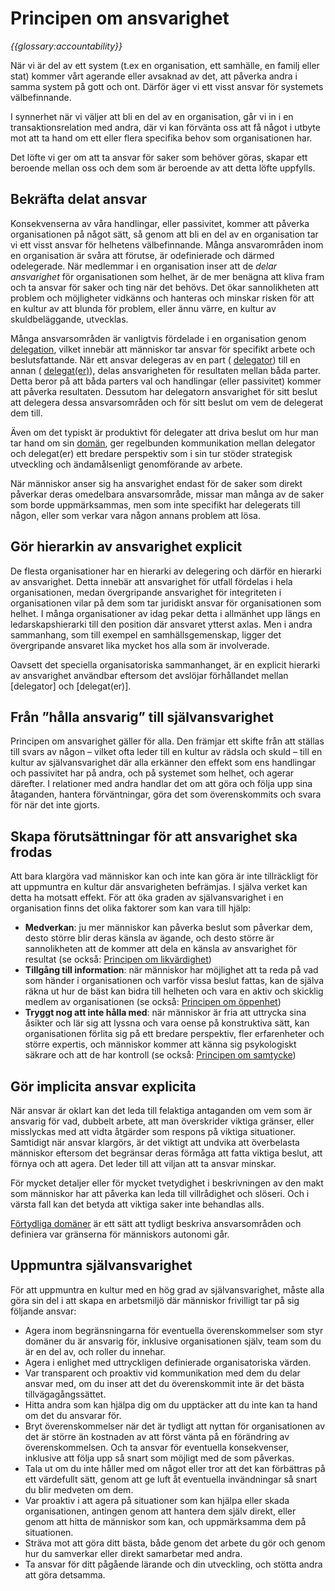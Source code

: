 # Principen om ansvarighet

_{{glossary:accountability}}_

När vi är del av ett system (t.ex en organisation, ett samhälle, en familj eller stat) kommer vårt agerande eller avsaknad av det, att påverka andra i samma system på gott och ont. Därför äger vi ett visst ansvar för systemets välbefinnande.

I synnerhet när vi väljer att bli en del av en organisation, går vi in i en transaktionsrelation med andra, där vi kan förvänta oss att få något i utbyte mot att ta hand om ett eller flera specifika behov som organisationen har.

Det löfte vi ger om att ta ansvar för saker som behöver göras, skapar ett beroende mellan oss och dem som är beroende av att detta löfte uppfylls.

## Bekräfta delat ansvar

Konsekvenserna av våra handlingar, eller passivitet, kommer att påverka organisationen på något sätt, så genom att bli en del av en organisation tar vi ett visst ansvar för helhetens välbefinnande. Många ansvarområden inom en organisation är svåra att förutse, är odefinierade och därmed odelegerade. När medlemmar i en organisation inser att de _delar ansvarighet_ för organisationen som helhet, är de mer benägna att kliva fram och ta ansvar för saker och ting när det behövs. Det ökar sannolikheten att problem och möjligheter vidkänns och hanteras och minskar risken för att en kultur av att blunda för problem, eller ännu värre, en kultur av skuldbeläggande, utvecklas.

Många ansvarsområden är vanligtvis fördelade i en organisation genom [delegation](), vilket innebär att människor tar ansvar för specifikt arbete och beslutsfattande. När ett ansvar delegeras av en part ( [delegator](glossary:delegator)) till en annan ( [delegat(er)](glossary:delegatee)), delas ansvarigheten för resultaten mellan båda parter. Detta beror på att båda parters val och handlingar (eller passivitet) kommer att påverka resultaten. Dessutom har delegatorn ansvarighet för sitt beslut att delegera dessa ansvarsområden och för sitt beslut om vem de delegerat dem till.

Även om det typiskt är produktivt för delegater att driva beslut om hur man tar hand om sin [domän](gloassary:domain), ger regelbunden kommunikation mellan delegator och delegat(er) ett bredare perspektiv som i sin tur stöder strategisk utveckling och ändamålsenligt genomförande av arbete.

När människor anser sig ha ansvarighet endast för de saker som direkt påverkar deras omedelbara ansvarsområde, missar man många av de saker som borde uppmärksammas, men som inte specifikt har delegerats till någon, eller som verkar vara någon annans problem att lösa.

## Gör hierarkin av ansvarighet explicit

De flesta organisationer har en hierarki av delegering och därför en hierarki av ansvarighet. Detta innebär att ansvarighet för utfall fördelas i hela organisationen, medan övergripande ansvarighet för integriteten i organisationen vilar på dem som tar juridiskt ansvar för organisationen som helhet. I många organisationer av idag pekar detta i allmänhet upp längs en ledarskapshierarki till den position där ansvaret ytterst axlas. Men i andra sammanhang, som till exempel en samhällsgemenskap, ligger det övergripande ansvaret lika mycket hos alla som är involverade.

Oavsett det speciella organisatoriska sammanhanget, är en explicit hierarki av ansvarighet användbar eftersom det avslöjar förhållandet mellan [delegator] och [delegat(er)].

## Från ”hålla ansvarig” till självansvarighet

Principen om ansvarighet gäller för alla. Den främjar ett skifte från att ställas till svars av någon – vilket ofta leder till en kultur av rädsla och skuld – till en kultur av självansvarighet där alla erkänner den effekt som ens handlingar och passivitet har på andra, och på systemet som helhet, och agerar därefter. I relationer med andra handlar det om att göra och följa upp sina åtaganden, hantera förväntningar, göra det som överenskommits och svara för när det inte gjorts.


## Skapa förutsättningar för att ansvarighet ska frodas

Att bara klargöra vad människor kan och inte kan göra är inte tillräckligt för att uppmuntra en kultur där ansvarigheten befrämjas. I själva verket kan detta ha motsatt effekt. För att öka graden av självansvarighet i en organisation finns det olika faktorer som kan vara till hjälp:

-   **Medverkan**: ju mer människor kan påverka beslut som påverkar dem, desto större blir deras känsla av ägande, och desto större är sannolikheten att de kommer att dela en känsla av ansvarighet för resultat (se också: [Principen om likvärdighet](section:principle-equivalence))
-   **Tillgång till information**: när människor har möjlighet att ta reda på vad som händer i organisationen och varför vissa beslut fattas, kan de själva räkna ut hur de bäst kan bidra till helheten och vara en aktiv och skicklig medlem av organisationen (se också: [Principen om öppenhet](section:principle-transparency))
-   **Tryggt nog att inte hålla med**: när människor är fria att uttrycka sina åsikter och lär sig att lyssna och vara oense på konstruktiva sätt, kan organisationen förlita sig på ett bredare perspektiv, fler erfarenheter och större expertis, och människor kommer att känna sig psykologiskt säkrare och att de har kontroll (se också: [Principen om samtycke](section:principle-consent))

## Gör implicita ansvar explicita

När ansvar är oklart kan det leda till felaktiga antaganden om vem som är ansvarig för vad, dubbelt arbete, att man överskrider viktiga gränser, eller misslyckas med att vidta åtgärder som respons på viktiga situationer. Samtidigt när ansvar klargörs, är det viktigt att undvika att överbelasta människor eftersom det begränsar deras förmåga att fatta viktiga beslut, att förnya och att agera. Det leder till att viljan att ta ansvar minskar.

För mycket detaljer eller för mycket tvetydighet i beskrivningen av den makt som människor har att påverka kan leda till villrådighet och slöseri. Och i värsta fall kan det betyda att viktiga saker inte behandlas alls.

[Förtydliga domäner](section:clarify-and-develop-domains) är ett sätt att tydligt beskriva ansvarsområden och definiera var gränserna för människors autonomi går.

## Uppmuntra självansvarighet

För att uppmuntra en kultur med en hög grad av självansvarighet, måste alla göra sin del i att skapa en arbetsmiljö där människor frivilligt tar på sig följande ansvar:

-   Agera inom begränsningarna för eventuella överenskommelser som styr domäner du är ansvarig för, inklusive organisationen själv, team som du är en del av, och roller du innehar.
-   Agera i enlighet med uttryckligen definierade organisatoriska värden.
-   Var transparent och proaktiv vid kommunikation med dem du delar ansvar med, om du inser att det du överenskommit inte är det bästa tillvägagångssättet.
-   Hitta andra som kan hjälpa dig om du upptäcker att du inte kan ta hand om det du ansvarar för.
-   Bryt överenskommelser när det är tydligt att nyttan för organisationen av det är större än kostnaden av att först vänta på en förändring av överenskommelsen. Och ta ansvar för eventuella konsekvenser, inklusive att följa upp så snart som möjligt med de som påverkas.
-   Tala ut om du inte håller med om något eller tror att det kan förbättras på ett värdefullt sätt, genom att ge luft åt eventuella invändningar så snart du blir medveten om dem.
-   Var proaktiv i att agera på situationer som kan hjälpa eller skada organisationen, antingen genom att hantera dem själv direkt, eller genom att hitta de människor som kan, och uppmärksamma dem på situationen.
-   Sträva mot att göra ditt bästa, både genom det arbete du gör och genom hur du samverkar eller direkt samarbetar med andra.
-   Ta ansvar för ditt pågående lärande och din utveckling, och stötta andra att göra detsamma.

